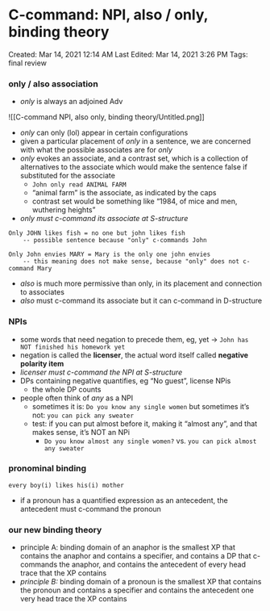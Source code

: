 # C-command: NPI, also / only,  binding theory

Created: Mar 14, 2021 12:14 AM
Last Edited: Mar 14, 2021 3:26 PM
Tags: final review

### only / also association

- *only* is always an adjoined Adv

![[C-command NPI, also only, binding theory/Untitled.png]]

- *only* can only (lol) appear in certain configurations
- given a particular placement of *only* in a sentence, we are concerned with what the possible associates are for *only*
- *only* evokes an associate, and a contrast set, which is a collection of alternatives to the associate which would make the sentence false if substituted for the associate
    - `John only read ANIMAL FARM`
    - “animal farm” is the associate, as indicated by the caps
    - contrast set would be something like “1984, of mice and men, wuthering heights”
- *only* *must c-command its associate at S-structure*

```
Only JOHN likes fish = no one but john likes fish
	-- possible sentence because "only" c-commands John

Only John envies MARY = Mary is the only one john envies
	-- this meaning does not make sense, because "only" does not c-command Mary

```

- *also* is much more permissive than only, in its placement and connection to associates
- *also* must c-command its associate but it can c-command in D-structure

### NPIs

- some words that need negation to precede them, eg, yet -> `John has NOT finished his homework yet`
- negation is called the **licenser**, the actual word itself called **negative polarity item**
- *licenser must c-command the NPI at S-structure*
- DPs containing negative quantifies, eg “No guest”, license NPis
    - the whole DP counts
- people often think of *any* as a NPI
    - sometimes it is: `Do you know any single women` but sometimes it’s not: `you can pick any sweater`
    - test: if you can put almost before it, making it “almost any”, and that makes sense, it’s NOT an NPi
        - `Do you know almost any single women?` vs. `you can pick almost any sweater`

### pronominal binding

`every boy(i) likes his(i) mother`

- if a pronoun has a quantified expression as an antecedent, the antecedent must c-command the pronoun

### our new binding theory

- principle A: binding domain of an anaphor is the smallest XP that contains the anaphor and contains a specifier, and contains a DP that c-commands the anaphor, and contains the antecedent of every head trace that the XP contains
- *principle B:* binding domain of a pronoun is the smallest XP that contains the pronoun and contains a specifier and contains the antecedent one very head trace the XP contains